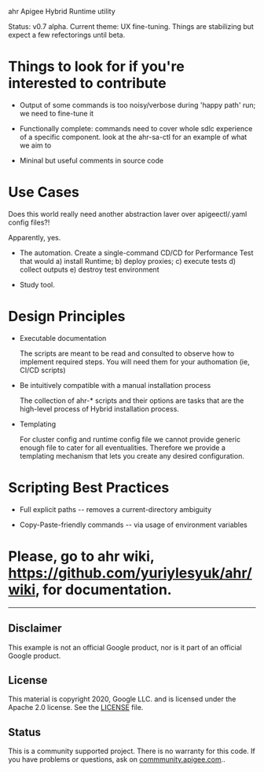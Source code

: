 ahr Apigee Hybrid Runtime utility

Status: v0.7 alpha. Current theme: UX fine-tuning. Things are stabilizing but expect a few refectorings until beta.

# Things to look for if you're interested to contribute

* Output of some commands is too noisy/verbose during 'happy path' run; we need to fine-tune it

* Functionally complete: commands need to cover whole sdlc experience of a specific component. look at the ahr-sa-ctl for an example of what we aim to

* Mininal but useful comments in source code



# Use Cases

Does this world really need another abstraction laver over apigeectl/.yaml config files?!

Apparently, yes.

* The automation. Create a single-command CD/CD for Performance Test that would a) install Runtime; b) deploy proxies; c) execute tests d) collect outputs e) destroy test environment

* Study tool. 


# Design Principles

* Executable documentation

  The scripts are meant to be read and consulted to observe how to implement required steps. You will need them for your authomation (ie, CI/CD scripts)

* Be intuitively compatible with a manual installation process

  The collection of ahr-* scripts and their options are tasks that are the high-level process of Hybrid installation process.

* Templating

  For cluster config and runtime config file we cannot provide generic enough file to cater for all eventualities. Therefore we provide a templating mechanism that lets you create any desired configuration.

# Scripting Best Practices

* Full explicit paths -- removes a current-directory ambiguity

* Copy-Paste-friendly commands -- via usage of environment variables










# Please, go to ahr wiki, https://github.com/yuriylesyuk/ahr/wiki, for documentation.


<hr>

## Disclaimer

This example is not an official Google product, nor is it part of an official Google product.

## License

This material is copyright 2020, Google LLC.
and is licensed under the Apache 2.0 license. See the [LICENSE](LICENSE) file.

## Status

This is a community supported project. There is no warranty for this code.
If you have problems or questions, ask on [commmunity.apigee.com](https://community.apigee.com)..


